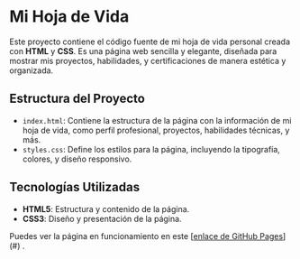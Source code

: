 # Mi Hoja de Vida

Este proyecto contiene el código fuente de mi hoja de vida personal creada con **HTML** y **CSS**. Es una página web sencilla y elegante, diseñada para mostrar mis proyectos, habilidades, y certificaciones de manera estética y organizada.

## Estructura del Proyecto

- `index.html`: Contiene la estructura de la página con la información de mi hoja de vida, como perfil profesional, proyectos, habilidades técnicas, y más.
- `styles.css`: Define los estilos para la página, incluyendo la tipografía, colores, y diseño responsivo.

## Tecnologías Utilizadas

- **HTML5**: Estructura y contenido de la página.
- **CSS3**: Diseño y presentación de la página.



Puedes ver la página en funcionamiento en este [[enlace de GitHub Pages](https://majo-sh.github.io/Hoja_de_vida/)](#) .
